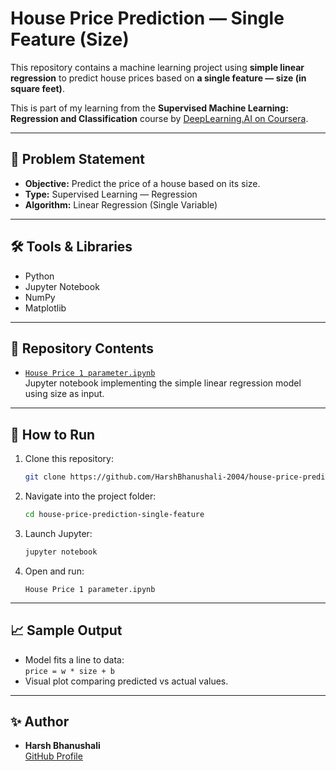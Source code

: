 # House Price Prediction — Single Feature (Size)

This repository contains a machine learning project using **simple linear regression** to predict house prices based on **a single feature — size (in square feet)**.

This is part of my learning from the **Supervised Machine Learning: Regression and Classification** course by [DeepLearning.AI on Coursera](https://www.coursera.org/learn/machine-learning).

---

## 🧠 Problem Statement

- **Objective:** Predict the price of a house based on its size.
- **Type:** Supervised Learning — Regression
- **Algorithm:** Linear Regression (Single Variable)

---

## 🛠️ Tools & Libraries

- Python
- Jupyter Notebook
- NumPy
- Matplotlib

---

## 📂 Repository Contents

- [`House Price 1 parameter.ipynb`](./House%20Price%201%20parameter.ipynb)  
  Jupyter notebook implementing the simple linear regression model using size as input.

---

## 🚀 How to Run

1. Clone this repository:
    ```bash
    git clone https://github.com/HarshBhanushali-2004/house-price-prediction-single-feature.git
    ```
2. Navigate into the project folder:
    ```bash
    cd house-price-prediction-single-feature
    ```
3. Launch Jupyter:
    ```bash
    jupyter notebook
    ```
4. Open and run:
    ```
    House Price 1 parameter.ipynb
    ```

---

## 📈 Sample Output

- Model fits a line to data:  
  `price = w * size + b`
- Visual plot comparing predicted vs actual values.

---

## ✨ Author

- **Harsh Bhanushali**  
  [GitHub Profile](https://github.com/HarshBhanushali-2004)
